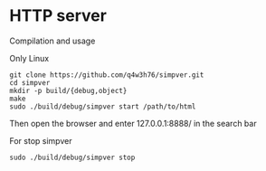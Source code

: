 # HTTP server
Compilation and usage

Only Linux

```
git clone https://github.com/q4w3h76/simpver.git
cd simpver
mkdir -p build/{debug,object}
make
sudo ./build/debug/simpver start /path/to/html
```
Then open the browser and enter 127.0.0.1:8888/ in the search bar

For stop simpver
```
sudo ./build/debug/simpver stop
```
